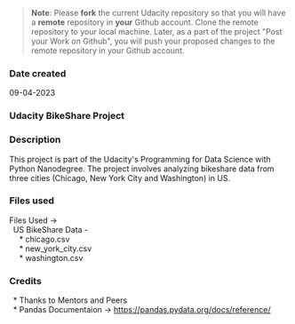 >**Note**: Please **fork** the current Udacity repository so that you will have a **remote** repository in **your** Github account. Clone the remote repository to your local machine. Later, as a part of the project "Post your Work on Github", you will push your proposed changes to the remote repository in your Github account.

### Date created
09-04-2023

### Udacity BikeShare Project

### Description
This project is part of the Udacity's Programming for Data Science with Python Nanodegree. The project involves analyzing bikeshare data from three cities (Chicago, New York City and Washington) in US.

### Files used
Files Used -> \
	&ensp;US BikeShare Data - \
	&emsp;	* chicago.csv \
	&emsp;	* new_york_city.csv \
	&emsp;	* washington.csv

### Credits
&ensp;* Thanks to Mentors and Peers \
&ensp;* Pandas Documentaion -> https://pandas.pydata.org/docs/reference/
